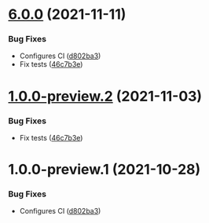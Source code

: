 # [6.0.0](https://github.com/Elders/Cronus.AtomicAction.Consul/compare/v5.0.0...v6.0.0) (2021-11-11)


### Bug Fixes

* Configures CI ([d802ba3](https://github.com/Elders/Cronus.AtomicAction.Consul/commit/d802ba3f96109017a68efe4e160b3f9e25f41684))
* Fix tests ([46c7b3e](https://github.com/Elders/Cronus.AtomicAction.Consul/commit/46c7b3efec4746cc36abc9faae74d557d629b0b3))

# [1.0.0-preview.2](https://github.com/Elders/Cronus.AtomicAction.Consul/compare/v1.0.0-preview.1...v1.0.0-preview.2) (2021-11-03)


### Bug Fixes

* Fix tests ([46c7b3e](https://github.com/Elders/Cronus.AtomicAction.Consul/commit/46c7b3efec4746cc36abc9faae74d557d629b0b3))

# 1.0.0-preview.1 (2021-10-28)


### Bug Fixes

* Configures CI ([d802ba3](https://github.com/Elders/Cronus.AtomicAction.Consul/commit/d802ba3f96109017a68efe4e160b3f9e25f41684))
